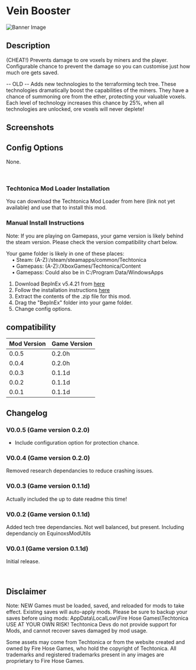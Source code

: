 # Vein Booster

![Banner Image]()

## Description

(CHEAT!) Prevents damage to ore voxels by miners and the player. Configurable chance to prevent the damage so you can customise just how much ore gets saved.

-- OLD --
Adds new technologies to the terraforming tech tree. These technologies dramatically boost the capabilities of the miners. They have a chance of summoning ore from the ether, protecting your valuable voxels. Each level of technology increases this chance by 25%, when all technologies are unlocked, ore voxels will never deplete!

## Screenshots

## Config Options

None.

&nbsp;
### Techtonica Mod Loader Installation

You can download the Techtonica Mod Loader from here (link not yet available) and use that to install this mod.

### Manual Install Instructions

Note: If you are playing on Gamepass, your game version is likely behind the steam version. Please check the version compatibility chart below.

Your game folder is likely in one of these places:  
    • Steam: (A-Z):/steam/steamapps/common/Techtonica  
    • Gamepass: (A-Z):/XboxGames/Techtonica/Content  
    • Gamepass: Could also be in C:/Program Data/WindowsApps  

1. Download BepInEx v5.4.21 from [here](https://github.com/BepInEx/BepInEx/releases)
2. Follow the installation instructions [here](https://docs.bepinex.dev/articles/user_guide/installation/index.html)
3. Extract the contents of the .zip file for this mod.
4. Drag the "BepInEx" folder into your game folder.
5. Change config options. 

## compatibility
| Mod Version | Game Version |
| --- | --- |
| 0.0.5 | 0.2.0h |
| 0.0.4 | 0.2.0h |
| 0.0.3 | 0.1.1d |
| 0.0.2 | 0.1.1d |
| 0.0.1 | 0.1.1d |

## Changelog

### V0.0.5 (Game version 0.2.0)

- Include configuration option for protection chance.

### V0.0.4 (Game version 0.2.0)

Removed research dependancies to reduce crashing issues. 


### V0.0.3 (Game version 0.1.1d)

Actually included the up to date readme this time!

### V0.0.2 (Game version 0.1.1d)

Added tech tree dependancies. Not well balanced, but present.
Including dependanciy on EquinoxsModUtils 

### V0.0.1 (Game version 0.1.1d)

Initial release.

&nbsp;
## Disclaimer

Note: NEW Games must be loaded, saved, and reloaded for mods to take effect. Existing saves will auto-apply mods. 
Please be sure to backup your saves before using mods: AppData\LocalLow\Fire Hose Games\Techtonica 
USE AT YOUR OWN RISK! Techtonica Devs do not provide support for Mods, and cannot recover saves damaged by mod usage.

Some assets may come from Techtonica or from the website created and owned by Fire Hose Games, who hold the copyright of Techtonica. All trademarks and registered trademarks present in any images are proprietary to Fire Hose Games.
